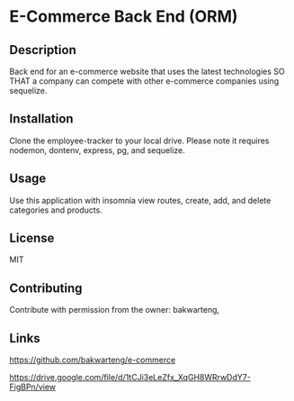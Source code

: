 # E-Commerce Back End (ORM)

## Description

Back end for an e-commerce website that uses the latest technologies
SO THAT a company can compete with other e-commerce companies using sequelize.

## Installation

Clone the employee-tracker to your local drive. Please note it requires
nodemon, dontenv, express, pg, and sequelize.

## Usage

Use this application with insomnia view routes, create, add, and delete categories and products.

## License

MIT

## Contributing

Contribute with permission from the owner: bakwarteng,

## Links

https://github.com/bakwarteng/e-commerce

https://drive.google.com/file/d/1tCJi3eLeZfx_XqGH8WRrwDdY7-FigBPn/view

